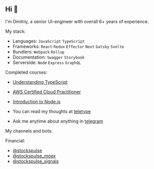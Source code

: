 ## Hi 👋

I'm Dmitriy, a senior UI-engineer with overall 6+ years of experience. 

My stack: 
- Languages: `JavaScript` `TypeScript`
- Frameworks: `React` `Redux` `Effector` `Next` `Gatsby` `Svelte`
- Bundlers: `Webpack` `Rollup`
- Documentation: `Swagger` `Storybook`
- Serverside: `Node` `Express` `GraphQL` 

Completed courses:
- [Understanding TypeScript](https://www.udemy.com/course/understanding-typescript/learn/lecture/17751414)
- [AWS Certified Cloud Practitioner](https://www.udemy.com/course/aws-certified-cloud-practitioner-new/)
- [Introduction to Node.js](https://frontendmasters.com/courses/node-js-v2/)
 
- You can read my thoughts at [teletype](https://teletype.in/@boost)
- Ask me anytime about anything in [telegram](https://t.me/toastyboost)

My channels and bots:

Financial:

- [@stockspulse](https://t.me/stockspulse)
- [@stockspulse_moex](https://t.me/stockspulse_moex)
- [@stockspulse_signals](https://t.me/stockspulse_signals)
 
